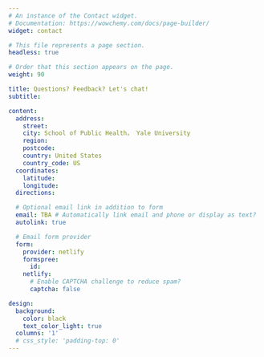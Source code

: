 ```yaml
---
# An instance of the Contact widget.
# Documentation: https://wowchemy.com/docs/page-builder/
widget: contact

# This file represents a page section.
headless: true

# Order that this section appears on the page.
weight: 90

title: Questions? Feedback? Let's chat!
subtitle:

content:
  address:
    street: 
    city: School of Public Health， Yale University
    region: 
    postcode: 
    country: United States
    country_code: US
  coordinates:
    latitude: 
    longitude: 
  directions: 

  # Optional email link in addition to form
  email: TBA # Automatically link email and phone or display as text?
  autolink: true

  # Email form provider
  form:
    provider: netlify
    formspree:
      id:
    netlify:
      # Enable CAPTCHA challenge to reduce spam?
      captcha: false

design:
  background:
    color: black
    text_color_light: true
  columns: '1'
  # css_style: 'padding-top: 0'
---
```

